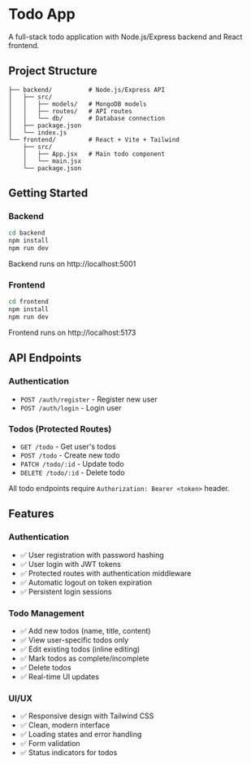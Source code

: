 # Todo App

A full-stack todo application with Node.js/Express backend and React frontend.

## Project Structure

```
├── backend/          # Node.js/Express API
│   ├── src/
│   │   ├── models/   # MongoDB models
│   │   ├── routes/   # API routes
│   │   └── db/       # Database connection
│   ├── package.json
│   └── index.js
└── frontend/         # React + Vite + Tailwind
    ├── src/
    │   ├── App.jsx   # Main todo component
    │   └── main.jsx
    └── package.json
```

## Getting Started

### Backend

```bash
cd backend
npm install
npm run dev
```

Backend runs on http://localhost:5001

### Frontend

```bash
cd frontend
npm install
npm run dev
```

Frontend runs on http://localhost:5173

## API Endpoints

### Authentication

- `POST /auth/register` - Register new user
- `POST /auth/login` - Login user

### Todos (Protected Routes)

- `GET /todo` - Get user's todos
- `POST /todo` - Create new todo
- `PATCH /todo/:id` - Update todo
- `DELETE /todo/:id` - Delete todo

All todo endpoints require `Authorization: Bearer <token>` header.

## Features

### Authentication

- ✅ User registration with password hashing
- ✅ User login with JWT tokens
- ✅ Protected routes with authentication middleware
- ✅ Automatic logout on token expiration
- ✅ Persistent login sessions

### Todo Management

- ✅ Add new todos (name, title, content)
- ✅ View user-specific todos only
- ✅ Edit existing todos (inline editing)
- ✅ Mark todos as complete/incomplete
- ✅ Delete todos
- ✅ Real-time UI updates

### UI/UX

- ✅ Responsive design with Tailwind CSS
- ✅ Clean, modern interface
- ✅ Loading states and error handling
- ✅ Form validation
- ✅ Status indicators for todos
